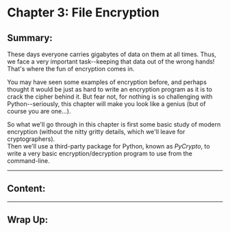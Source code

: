 # Chapter 3: File Encryption

## Summary:

These days everyone carries gigabytes of data on them at all times. Thus, we
face a very important task--keeping that data out of the wrong hands! That's
where the fun of encryption comes in.

You may have seen some examples of encryption before, and perhaps thought it
would be just as hard to write an encryption program as it is to crack the
cipher behind it. But fear not, for nothing is so challenging with Python--seriously,
this chapter will make you look like a genius (but of course you are one...).

So what we'll go through in this chapter is first some basic study of modern
encryption (without the nitty gritty details, which we'll leave for cryptographers).  
Then we'll use a third-party package for Python, known as *PyCrypto*, to write
a very basic encryption/decryption program to use from the command-line. 

---

## Content:

---

## Wrap Up:
